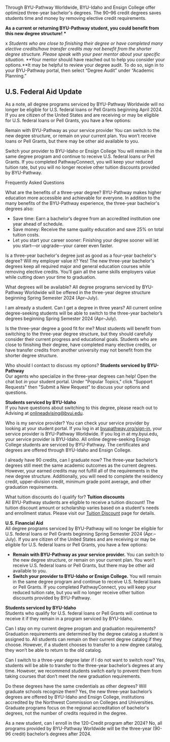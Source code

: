 

Through BYU\-Pathway Worldwide, BYU\-Idaho and Ensign College offer optimized three\-year bachelor's degrees. The 90–96 credit degrees saves students time and money by removing elective credit requirements.

**As a current or returning BYU\-Pathway student, you could benefit from this new degree structure!**
**\***


x
*Students who are close to finishing their degree or have completed many elective credits/have transfer credits may not benefit from the shorter degree structure. Please speak with your peer mentor about your specific situation.*
 **Your mentor should have reached out to help you consider your options.**It may be helpful to review your degree audit. To do so, sign in to your BYU\-Pathway portal, then select “Degree Audit” under “Academic Planning.”
























U.S. Federal Aid Update
-----------------------

As a note, all degree programs serviced by BYU\-Pathway Worldwide will no longer be eligible for U.S. federal loans or Pell Grants beginning April 2024\. If you are citizen of the United States and are receiving or may be eligible for U.S. federal loans or Pell Grants, you have a few options:









Remain with BYU\-Pathway as your service provider
You can switch to the new degree structure, or remain on your current plan. You won’t receive loans or Pell Grants, but there may be other aid available to you.





Switch your provider to BYU\-Idaho or Ensign College
You will remain in the same degree program and continue to receive U.S. federal loans or Pell Grants. If you completed PathwayConnect, you will keep your reduced tuition rate, but you will no longer receive other tuition discounts provided by BYU\-Pathway.






Frequently Asked Questions




What are the benefits of a three\-year degree?
BYU\-Pathway makes higher education more accessible and achievable for everyone. In addition to the many benefits of the BYU\-Pathway experience, the three\-year bachelor's degrees also:  
* Save time: Earn a bachelor’s degree from an accredited institution one year ahead of schedule.
* Save money: Receive the same quality education and save 25% on total tuition costs.
* Let you start your career sooner: Finishing your degree sooner will let you start—or upgrade—your career even faster.






Is a three\-year bachelor's degree just as good as a four\-year bachelor's degree? Will my employer value it?
Yes! The new three\-year bachelor's degrees keep all required major and general education courses while removing elective credits. You’ll gain all the same skills employers value while cutting down your time to graduation.





What degrees will be available?
All degree programs serviced by BYU\-Pathway Worldwide will be offered in the three\-year degree structure beginning Spring Semester 2024 (Apr–July).





I am already a student. Can I get a degree in three years? 
All current online degree\-seeking students will be able to switch to the three\-year bachelor’s degrees beginning Spring Semester 2024 (Apr–July).





 Is the three\-year degree a good fit for me? 
Most students will benefit from switching to the three\-year degree structure, but they should carefully consider their current progress and educational goals. Students who are close to finishing their degree, have completed many elective credits, or have transfer credits from another university may not benefit from the shorter degree structure.





Who should I contact to discuss my options?
**Students serviced by BYU\-Pathway**  
Our agents who specialize in the three\-year degrees can help! Open the chat bot *in* your student portal. Under "Popular Topics," click "Support Requests" then "Submit a New Request" to discuss your options and questions.  
  
**Students serviced by BYU\-Idaho**  
If you have questions about switching to this degree, please reach out to Advising at [onlineadvising@byui.edu](mailto:onlineadvising@byui.edu).





Who is my service provider?
You can check your service provider by looking at your student portal. If you log in at [byupathway.org/sign\-in](https://www.byupathway.edu/sign-in), your service provider is BYU\-Pathway Worldwide. If you log in at my.byui.edu, your service provider is BYU\-Idaho. All online degree\-seeking Ensign College students are serviced by BYU\-Pathway. The certificates and degrees are offered through BYU\-Idaho and Ensign College.





I already have 90 credits, can I graduate now?
The three\-year bachelor’s degrees still meet the same academic outcomes as the current degrees. However, your earned credits may not fulfill all of the requirements in the new degree structure. Additionally, you will need to complete the residency credit, upper\-division credit, minimum grade point average, and other graduation requirements.   






What tuition discounts do I qualify for?
**Tuition discounts**  
All BYU\-Pathway students are eligible to receive a tuition discount! The tuition discount amount or scholarship varies based on a student's needs and enrollment status. Please visit our [Tuition Discount](https://www.byupathway.edu/tuition-discounts) page for details.   
  
**U.S. Financial Aid**  
All degree programs serviced by BYU\-Pathway will no longer be eligible for U.S. federal loans or Pell Grants beginning Spring Semester 2024 (Apr.–July). If you are citizen of the United States and are receiving or may be eligible for U.S. federal loans or Pell Grants, you have a few options:  
* **Remain with BYU\-Pathway as your service provider.** You can switch to the new degree structure, or remain on your current plan. You won’t receive U.S. federal loans or Pell Grants, but there may be other aid available to you.
* **Switch your provider to BYU\-Idaho or Ensign College.** You will remain in the same degree program and continue to receive U.S. federal loans or Pell Grants. If you completed PathwayConnect, you will keep your reduced tuition rate, but you will no longer receive other tuition discounts provided by BYU\-Pathway.

  
**Students serviced by BYU\-Idaho**  
Students who qualify for U.S. federal loans or Pell Grants will continue to receive it if they remain in a program serviced by BYU\-Idaho.





Can I stay on my current degree program and graduation requirements?
Graduation requirements are determined by the degree catalog a student is assigned to. All students can remain on their current degree catalog if they choose. However, if a student chooses to transfer to a new degree catalog, they won’t be able to return to the old catalog.





Can I switch to a three\-year degree later if I do not want to switch now?
Yes, students will be able to transfer to the three\-year bachelor’s degrees at any time. However, we recommend students switch early to prevent them from taking courses that don’t meet the new graduation requirements.





Do these degrees have the same credentials as other degrees? Will graduate schools recognize them?
Yes, the new three\-year bachelor’s degrees are offered by BYU\-Idaho and Ensign College, institutions accredited by the Northwest Commission on Colleges and Universities. Graduate programs focus on the regional accreditation of bachelor's degrees, not the number of credits required in the degree.





As a new student, can I enroll in the 120\-Credit program after 2024? 
No, all programs provided by BYU\-Pathway Worldwide will be the three\-year (90\-96 credit) bachelor’s degrees after 2024\.   









